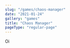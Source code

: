 ```yaml
---
slug: "/games/chaos-manager"
date: "2021-01-24"
gallery: "games"
title: "Chaos Manager"
pageType: "regular-page"
---
```


Oi